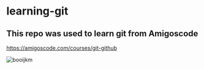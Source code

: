 # learning-git

## This repo was used to learn git from Amigoscode

https://amigoscode.com/courses/git-github

![booijkm](https://user-images.githubusercontent.com/10821118/129130532-a40cb08d-f27e-4b35-8bfc-f939df6e4c81.png)

